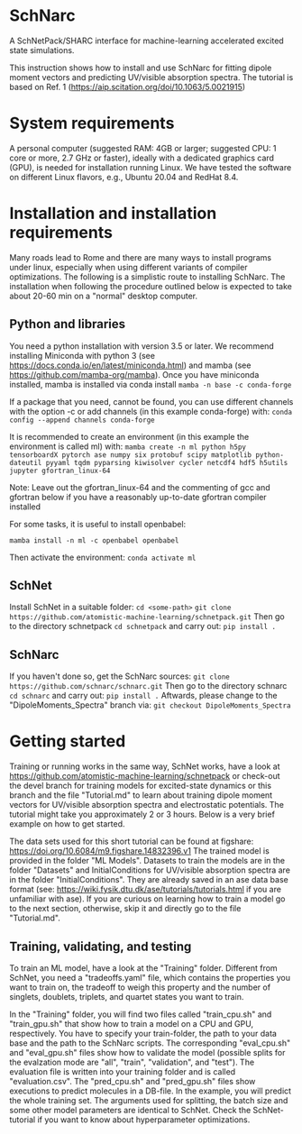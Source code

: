 # SchNarc
A SchNetPack/SHARC interface for machine-learning accelerated excited state simulations.

This instruction shows how to install and use SchNarc for fitting dipole moment vectors and predicting UV/visible absorption spectra. The tutorial is based on Ref. 1 (https://aip.scitation.org/doi/10.1063/5.0021915)


# System requirements
A personal computer (suggested RAM: 4GB or larger; suggested CPU: 1 core or more, 2.7 GHz or faster), ideally with a dedicated graphics card (GPU), is needed for installation running Linux. We have tested the software on different Linux flavors, e.g., Ubuntu 20.04 and RedHat 8.4.

# Installation and installation requirements
Many roads lead to Rome and there are many ways to install programs under linux, especially when using different variants of compiler optimizations. The following is a simplistic route to installing SchNarc. The installation when following the procedure outlined below is expected to take about 20-60 min on a "normal" desktop computer.

## Python and libraries
You need a python installation with version 3.5 or later.
We recommend installing Miniconda with python 3 (see https://docs.conda.io/en/latest/miniconda.html) and mamba (see https://github.com/mamba-org/mamba). Once you have miniconda installed, mamba is installed via conda install 
``mamba -n base -c conda-forge`` 

If a package that you need, cannot be found, you can use different channels with the option -c or add channels (in this example conda-forge) with:
``conda config --append channels conda-forge`` 

It is recommended to create an environment (in this example the environment is called ml) with:
``mamba create -n ml python h5py tensorboardX pytorch ase numpy six protobuf scipy matplotlib python-dateutil pyyaml tqdm pyparsing kiwisolver cycler netcdf4 hdf5 h5utils jupyter gfortran_linux-64`` 

Note: Leave out the gfortran_linux-64 and the commenting of gcc and gfortran below if you have a reasonably up-to-date gfortran compiler installed

For some tasks, it is useful to install openbabel:

``mamba install -n ml -c openbabel openbabel`` 

Then activate the environment:
``conda activate ml``   

## SchNet
Install SchNet in a suitable folder:
``cd <some-path>``
``git clone https://github.com/atomistic-machine-learning/schnetpack.git`` 
Then go to the directory schnetpack
``cd schnetpack`` 
and carry out:
``pip install .`` 

## SchNarc
If you haven't done so, get the SchNarc sources:
``git clone https://github.com/schnarc/schnarc.git`` 
Then go to the directory schnarc
``cd schnarc`` 
and carry out:
``pip install .`` 
Aftwards, please change to the "DipoleMoments_Spectra" branch via:
``git checkout DipoleMoments_Spectra`` 



# Getting started

Training or running works in the same way, SchNet works, have a look at https://github.com/atomistic-machine-learning/schnetpack or check-out the devel branch for training models for excited-state dynamics or this branch and the file "Tutorial.md" to learn about training dipole moment vectors for UV/visible absorption spectra and electrostatic potentials. The tutorial might take you approximately 2 or 3 hours. Below is a very brief example on how to get started.

The data sets used for this short tutorial can be found at figshare: https://doi.org/10.6084/m9.figshare.14832396.v1
The trained model is provided in the folder "ML Models". Datasets to train the models are in the folder "Datasets" and InitialConditions for UV/visible absorption spectra are in the folder "InitialConditions". They are already saved in an ase data base format (see: https://wiki.fysik.dtu.dk/ase/tutorials/tutorials.html if you are unfamiliar with ase). If you are curious on learning how to train a model go to the next section, otherwise, skip it and directly go to the file "Tutorial.md".

## Training, validating, and testing

To train an ML model, have a look at the "Training" folder. 
Different from SchNet, you need a "tradeoffs.yaml" file, which contains the properties you want to train on, the tradeoff to weigh this property and the number of singlets, doublets, triplets, and quartet states you want to train.

In the "Training" folder, you will find two files called "train_cpu.sh" and "train_gpu.sh" that show how to train a model on a CPU and GPU, respectively. You have to specify your train-folder, the path to your data base and the path to the SchNarc scripts. The corresponding "eval_cpu.sh" and "eval_gpu.sh" files show how to validate the model (possible splits for the evalzation mode are "all", "train", "validation", and "test"). The evaluation file is written into your training folder and is called "evaluation.csv". The "pred_cpu.sh" and "pred_gpu.sh" files show executions to predict molecules in a DB-file. In the example, you will predict the whole training set.
The arguments used for splitting, the batch size and some other model parameters are identical to SchNet. Check the SchNet-tutorial if you want to know about hyperparameter optimizations.


